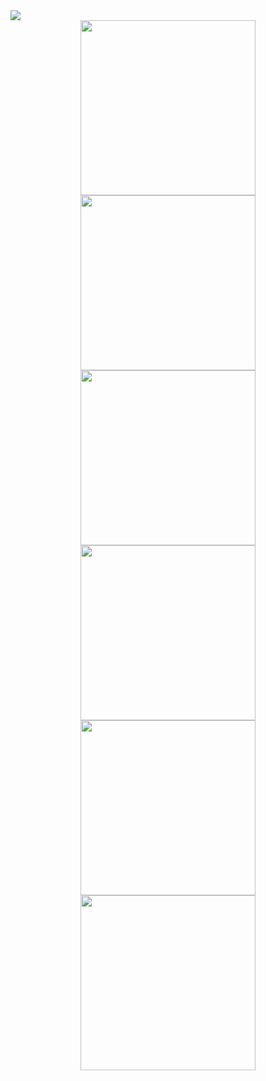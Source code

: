 <!DOCTYPE html>
<html lang="en">

<head>
    <meta charset="UTF-8">
    <meta name="viewport" content="width=device-width, initial-scale=1.0">
   
</head>

<body>
    <img src="https://i.ibb.co/qjn1rPz/asratul-hasan-nahid.png" />
    <div align="center">
       <img  width="280" src="https://i.ibb.co/WV83jG9/facebook.png" />
        <img  width="280" src="https://i.ibb.co/Rg45ZrP/dribbble.png" />
        <img  width="280" src="https://i.ibb.co/rQZfq6d/twitter.png" />
    </div>
    <div align="center">
        <img  width="280" src="https://i.ibb.co/YPFHN6S/instagram.png" />
        <img  width="280" src="https://i.ibb.co/g6J3xz4/linkedin.png" />
        <img  width="280" src="https://i.ibb.co/LgtL93g/youtube.png" />
    </div>
</body>

</html>
